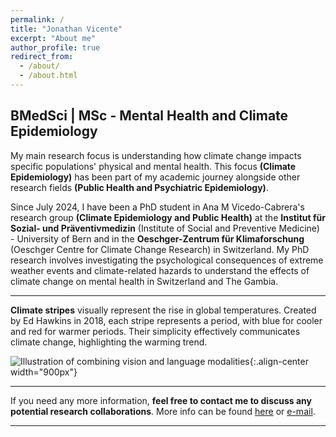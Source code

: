 ```yaml
---
permalink: /
title: "Jonathan Vicente"
excerpt: "About me"
author_profile: true
redirect_from: 
  - /about/
  - /about.html
---
```


BMedSci | MSc - Mental Health and Climate Epidemiology
--
My main research focus is understanding how climate change impacts specific populations' physical and mental health. This focus **(Climate Epidemiology)** has been part of my academic journey alongside other research fields **(Public Health and Psychiatric Epidemiology)**.

Since July 2024, I have been a PhD student in Ana M Vicedo-Cabrera's research group **(Climate Epidemiology and Public Health)** at the **Institut für Sozial- und Präventivmedizin** (Institute of Social and Preventive Medicine) - University of Bern and in the **Oeschger-Zentrum für Klimaforschung** (Oeschger Centre for Climate Change Research) in Switzerland. My PhD research involves investigating the psychological consequences of extreme weather events and climate-related hazards to understand the effects of climate change on mental health in Switzerland and The Gambia.

------

**Climate stripes** visually represent the rise in global temperatures. Created by Ed Hawkins in 2018, each stripe represents a period, with blue for cooler and red for warmer periods. Their simplicity effectively communicates climate change, highlighting the warming trend.

![Illustration of combining vision and language modalities](/images/warming_stripes.gif){:.align-center width="900px"}

------
If you need any more information, **feel free to contact me to discuss any potential research collaborations**. More info can be found [here](https://jonvicente.github.io/files/CV_Jonathan_Vicente_en.pdf) or [e-mail](mailto:jonathanvice@gmail.com). 

------
